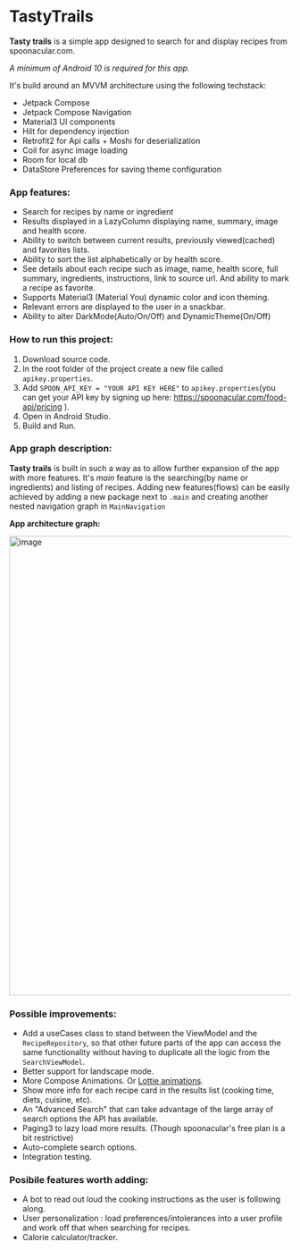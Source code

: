 # TastyTrails



**Tasty trails** is a simple app designed to search for and display recipes from spoonacular.com.

_A minimum of Android 10 is required for this app._ 

It's build around an MVVM architecture using the following techstack:
 * Jetpack Compose
 * Jetpack Compose Navigation
 * Material3 UI components
 * Hilt for dependency injection
 * Retrofit2 for Api calls + Moshi for deserialization
 * Coil for async image loading
 * Room for local db
 * DataStore Preferences for saving theme configuration



### App features:
 * Search for recipes by name or ingredient
 * Results displayed in a LazyColumn displaying name, summary, image and health score.
 * Ability to switch between current results, previously viewed(cached) and favorites lists.
 * Ability to sort the list alphabetically or by health score.
 * See details about each recipe such as image, name, health score, full summary, ingredients, instructions, link to source url. And ability to mark a recipe as favorite.
 * Supports Material3 (Material You) dynamic color and icon theming.
 * Relevant errors are displayed to the user in a snackbar.
 * Ability to alter DarkMode(Auto/On/Off) and DynamicTheme(On/Off)



### How to run this project:
1. Download source code.
2. In the root folder of the project create a new file called `apikey.properties`.
3. Add `SPOON_API_KEY = "YOUR API KEY HERE"` to `apikey.properties`(you can get your API key by signing up here: https://spoonacular.com/food-api/pricing ).
4. Open in Android Studio.
5. Build and Run.



### App graph description:
**Tasty trails** is built in such a way as to allow further expansion of the app with more features. 
It's _main_ feature is the searching(by name or ingredients) and listing of recipes.
Adding new features(flows) can be easily achieved by adding a new package next to `.main` and creating another nested navigation graph in `MainNavigation`

**App architecture graph:**

<img width="822" alt="image" src="https://github.com/codrut-topliceanu/TastyTrails/assets/60002907/727e2ae3-d7c2-435e-a1ba-119e102071d7">




### Possible improvements:
* Add a useCases class to stand between the ViewModel and the `RecipeRepository`, so that other future parts of the app can access the same functionality without having to duplicate all the logic from the `SearchViewModel`.
* Better support for landscape mode.
* More Compose Animations. Or [Lottie animations](http://airbnb.io/lottie/#/community-showcase).
* Show more info for each recipe card in the results list (cooking time, diets, cuisine, etc).
* An "Advanced Search" that can take advantage of the large array of search options the API has available.
* Paging3 to lazy load more results. (Though spoonacular's free plan is a bit restrictive)
* Auto-complete search options.
* Integration testing.



### Posibile features worth adding:
* A bot to read out loud the cooking instructions as the user is following along.
* User personalization : load preferences/intolerances into a user profile and work off that when searching for recipes.
* Calorie calculator/tracker.


